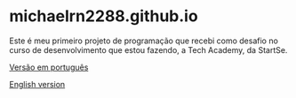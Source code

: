 # michaelrn2288.github.io

<p>Este é meu primeiro projeto de programação que recebi como desafio no curso de desenvolvimento que estou fazendo, a Tech Academy, da StartSe.</p>
<p><a href="https://michaelrn2288.github.io/portfolio-startse/portfolio-br.html">Versão em português</a></p>
<p><a href="https://michaelrn2288.github.io/portfolio-startse/portfolio-us.html">English version</a></p>
